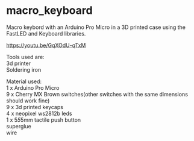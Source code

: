 # macro_keyboard  
Macro keybord with an Arduino Pro Micro in a 3D printed case using the FastLED and Keyboard libraries.  

https://youtu.be/GqXOdU-qTxM  

Tools used are:  
  3d printer  
  Soldering iron  

Material used:  
  1 x Arduino Pro Micro  
  9 x Cherry MX Brown switches(other switches with the same dimensions should work fine)  
  9 x 3d printed keycaps  
  4 x neopixel ws2812b leds  
  1 x 5*5*5mm tactile push button  
  superglue  
  wire  
